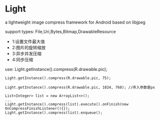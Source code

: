 # Light
a lightweight image compress framework for Android based on libjpeg

support types:
    File,Uri,Bytes,Bitmap,DrawableResource

 * 1:设置文件最大值
 * 2:图片的旋转缩放
 * 3:异步并发压缩
 * 4:同步压缩

 use:
    Light.getInstance().compress(R.drawable.pic);

    Light.getInstance().compress(R.drawable.pic, 75);

    Light.getInstance().compress(R.drawable.pic, 1024, 768); //传入参数是px

    List<Integer> list = new ArrayList<>();
    ...
    Light.getInstance().compress(list).execute().onFinish(new OnCompressFinishListener(){});
    Light.getInstance().compress(list).enqueue();